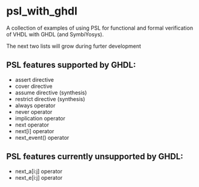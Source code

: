 # psl_with_ghdl

A collection of examples of using PSL for functional and formal verification of VHDL with GHDL (and SymbiYosys).


The next two lists will grow during furter development

## PSL features supported by GHDL:

* assert directive
* cover directive
* assume directive (synthesis)
* restrict directive (synthesis)
* always operator
* never operator
* implication operator
* next operator
* next[i] operator
* next_event() operator

## PSL features currently unsupported by GHDL:

* next_a[i:j] operator
* next_e[i:j] operator
